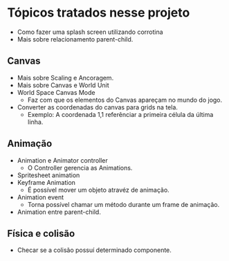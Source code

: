 # Tópicos tratados nesse projeto
* Como fazer uma splash screen utilizando corrotina
* Mais sobre relacionamento parent-child.

## Canvas
* Mais sobre Scaling e Ancoragem.
* Mais sobre Canvas e World Unit
* World Space Canvas Mode
    * Faz com que os elementos do Canvas apareçam no mundo do jogo.
* Converter as coordenadas do canvas para grids na tela.
    * Exemplo: A coordenada 1,1 referênciar a primeira célula da última linha.

## Animação
* Animation e Animator controller
    * O Controller gerencia as Animations.
* Spritesheet animation
* Keyframe Animation
    * É possível mover um objeto atravéz de animação.
* Animation event
    * Torna possível chamar um método durante um frame de animação.
* Animation entre parent-child.

## Física e colisão
* Checar se a colisão possuí determinado componente.